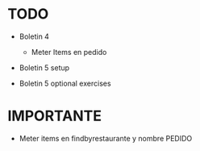 # TODO

* Boletin 4
    * Meter Items en pedido

* Boletin 5 setup
* Boletin 5 optional exercises


# IMPORTANTE

* Meter items en findbyrestaurante y nombre PEDIDO